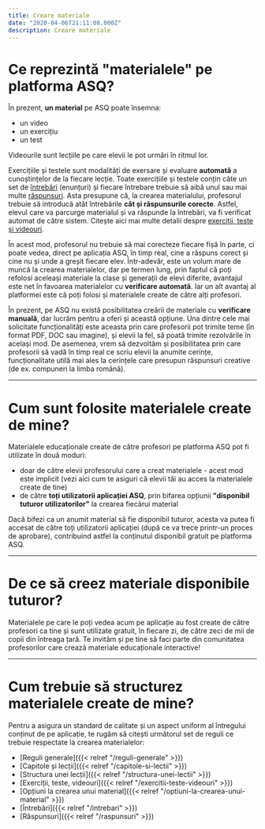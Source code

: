 ```yaml
---
title: Creare materiale
date: "2020-04-06T21:11:08.000Z"
description: Creare materiale
---
```


# Ce reprezintă "materialele" pe platforma ASQ?

În prezent, **un material** pe ASQ poate însemna:

* un video
* un exercițiu
* un test

Videourile sunt lecțiile pe care elevii le pot urmări în ritmul lor.

Exercițiile și testele sunt modalități de exersare și evaluare **automată** a cunoștințelor de la fiecare lecție. Toate exercițiile și testele conțin câte un set de [întrebări](/intrebari/) (enunțuri) și fiecare întrebare trebuie să aibă unul sau mai multe [răspunsuri](/raspunsuri/). Asta presupune că, la crearea materialului, profesorul trebuie să introducă atât întrebările **cât și răspunsurile corecte**. Astfel, elevul care va parcurge materialul și va răspunde la întrebări, va fi verificat automat de către sistem.
Citește aici mai multe detalii despre [exerciții, teste și videouri](/exercitii-teste-videouri).

În acest mod, profesorul nu trebuie să mai corecteze fiecare fișă în parte, ci poate vedea, direct pe aplicația ASQ, în timp real, cine a răspuns corect și cine nu și unde a greșit fiecare elev. Într-adevăr, este un volum mare de muncă la crearea materialelor, dar pe termen lung, prin faptul că poți refolosi aceleași materiale la clase și generații de elevi diferite, avantajul este net în favoarea materialelor cu **verificare automată**. Iar un alt avantaj al platformei este că poți folosi și materialele create de către alți profesori.

În prezent, pe ASQ nu există posibilitatea creării de materiale cu **verificare manuală**, dar lucrăm pentru a oferi și această opțiune. Una dintre cele mai solicitate funcționalități este aceasta prin care profesorii pot trimite teme (în format PDF, DOC sau imagine), și elevii la fel, să poată trimite rezolvările în același mod. De asemenea, vrem să dezvoltăm și posibilitatea prin care profesorii să vadă în timp real ce scriu elevii la anumite cerințe, funcționalitate utilă mai ales la cerințele care presupun răspunsuri creative (de ex. compuneri la limba română).

- - -

# Cum sunt folosite materialele create de mine?

Materialele educaționale create de către profesori pe platforma ASQ pot fi utilizate în două moduri:

* doar de către elevii profesorului care a creat materialele - acest mod este implicit (vezi aici cum te asiguri că elevii tăi au acces la materialele create de tine)
* de către **toți utilizatorii aplicației ASQ**, prin bifarea opțiunii **"disponibil tuturor utilizatorilor"** la crearea fiecărui material

Dacă bifezi ca un anumit material să fie disponibil tuturor, acesta va putea fi accesat de către toți utilizatorii aplicației (după ce va trece printr-un proces de aprobare), contribuind astfel la conținutul disponibil gratuit pe platforma ASQ.

- - -

# De ce să creez materiale disponibile tuturor?

Materialele pe care le poți vedea acum pe aplicație au fost create de către profesori ca tine și sunt utilizate gratuit, în fiecare zi, de către zeci de mii de copii din întreaga țară. Te invităm și pe tine să faci parte din comunitatea profesorilor care crează materiale educaționale interactive!

- - -

# Cum trebuie să structurez materialele create de mine?

Pentru a asigura un standard de calitate și un aspect uniform al întregului conținut de pe aplicație, te rugăm să citești următorul set de reguli ce trebuie respectate la crearea materialelor:

* [Reguli generale]({{< relref "/reguli-generale" >}})
* [Capitole și lecții]({{< relref "/capitole-si-lectii" >}})
* [Structura unei lecții]({{< relref "/structura-unei-lectii" >}})
* [Exerciții, teste, videouri]({{< relref "/exercitii-teste-videouri" >}})
* [Opțiuni la crearea unui material]({{< relref "/optiuni-la-crearea-unui-material" >}})
* [Întrebări]({{< relref "/intrebari" >}})
* [Răspunsuri]({{< relref "/raspunsuri" >}})